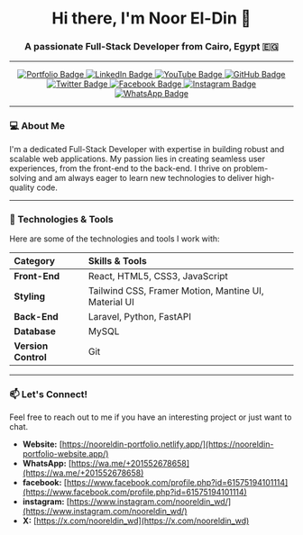 <h1 align="center">Hi there, I'm Noor El-Din 👋</h1>

<h3 align="center">A passionate Full-Stack Developer from Cairo, Egypt 🇪🇬</h3>

---

<p align="center">
  <a href="https://nooreldin-portfolio.netlify.app/">
    <img src="https://img.shields.io/badge/Portfolio-2361A6?style=for-the-badge&logo=vercel&logoColor=white" alt="Portfolio Badge"/>
  </a>
  <a href="https://www.linkedin.com/in/noor-el-din-b72860379/">
    <img src="https://img.shields.io/badge/LinkedIn-0077B6?style=for-the-badge&logo=linkedin&logoColor=white" alt="LinkedIn Badge"/>
  </a>
  <a href="https://www.youtube.com/@nooreldin_1">
    <img src="https://img.shields.io/badge/YouTube-FF0000?style=for-the-badge&logo=youtube&logoColor=white" alt="YouTube Badge"/>
  </a>
  <a href="https://github.com/NoorEldin-1">
    <img src="https://img.shields.io/badge/GitHub-100000?style=for-the-badge&logo=github&logoColor=white" alt="GitHub Badge"/>
  </a>
  <a href="https://x.com/nooreldin_wd">
    <img src="https://img.shields.io/badge/Twitter-1DA1F2?style=for-the-badge&logo=twitter&logoColor=white" alt="Twitter Badge"/>
  </a>
  <a href="https://www.facebook.com/profile.php?id=61575194101114">
    <img src="https://img.shields.io/badge/Facebook-1877F2?style=for-the-badge&logo=facebook&logoColor=white" alt="Facebook Badge"/>
  </a>
  <a href="https://www.instagram.com/nooreldin_wd/">
    <img src="https://img.shields.io/badge/Instagram-E4405F?style=for-the-badge&logo=instagram&logoColor=white" alt="Instagram Badge"/>
  </a>
  <a href="https://wa.me/+201552678658">
    <img src="https://img.shields.io/badge/WhatsApp-25D366?style=for-the-badge&logo=whatsapp&logoColor=white" alt="WhatsApp Badge"/>
  </a>
</p>

---

### 💻 About Me

I'm a dedicated Full-Stack Developer with expertise in building robust and scalable web applications. My passion lies in creating seamless user experiences, from the front-end to the back-end. I thrive on problem-solving and am always eager to learn new technologies to deliver high-quality code.

---

### 🚀 Technologies & Tools

Here are some of the technologies and tools I work with:

| Category            | Skills & Tools                                       |
| :------------------ | :--------------------------------------------------- |
| **Front-End**       | React, HTML5, CSS3, JavaScript                       |
| **Styling**         | Tailwind CSS, Framer Motion, Mantine UI, Material UI |
| **Back-End**        | Laravel, Python, FastAPI                             |
| **Database**        | MySQL                                                |
| **Version Control** | Git                                                  |

---

### 📫 Let's Connect!

Feel free to reach out to me if you have an interesting project or just want to chat.

- **Website:** [https://nooreldin-portfolio.netlify.app/](https://nooreldin-portfolio-website.app/)
- **WhatsApp:** [https://wa.me/+201552678658](https://wa.me/+201552678658)
- **facebook:** [https://www.facebook.com/profile.php?id=61575194101114](https://www.facebook.com/profile.php?id=61575194101114)
- **instagram:** [https://www.instagram.com/nooreldin_wd/](https://www.instagram.com/nooreldin_wd/)
- **X:** [https://x.com/nooreldin_wd](https://x.com/nooreldin_wd)
